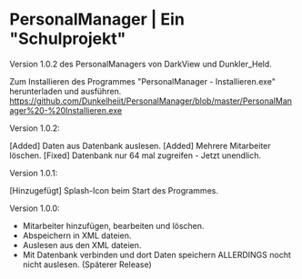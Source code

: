 # PersonalManager | Ein "Schulprojekt"

Version 1.0.2 des PersonalManagers von DarkView und Dunkler_Held.

Zum Installieren des Programmes "PersonalManager - Installieren.exe" herunterladen und ausführen.
https://github.com/Dunkelheiit/PersonalManager/blob/master/PersonalManager%20-%20Installieren.exe

Version 1.0.2:

 [Added] Daten aus Datenbank auslesen.
 [Added] Mehrere Mitarbeiter löschen.
 [Fixed] Datenbank nur 64 mal zugreifen - Jetzt unendlich.

Version 1.0.1:

 [Hinzugefügt] Splash-Icon beim Start des Programmes.

Version 1.0.0:

 - Mitarbeiter hinzufügen, bearbeiten und löschen.
 - Abspeichern in XML dateien.
 - Auslesen aus den XML dateien.
 - Mit Datenbank verbinden und dort Daten speichern ALLERDINGS nocht nicht auslesen. (Späterer Release)
